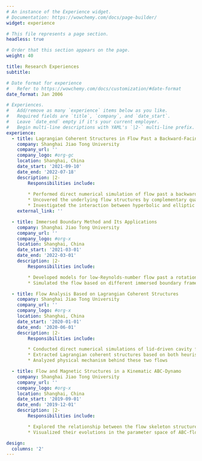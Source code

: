 ```yaml
---
# An instance of the Experience widget.
# Documentation: https://wowchemy.com/docs/page-builder/
widget: experience

# This file represents a page section.
headless: true

# Order that this section appears on the page.
weight: 40

title: Research Experiences
subtitle:

# Date format for experience
#   Refer to https://wowchemy.com/docs/customization/#date-format
date_format: Jan 2006

# Experiences.
#   Add/remove as many `experience` items below as you like.
#   Required fields are `title`, `company`, and `date_start`.
#   Leave `date_end` empty if it's your current employer.
#   Begin multi-line descriptions with YAML's `|2-` multi-line prefix.
experience:
  - title: Lagrangian Coherent Structures in Flow Past a Backward-Facing Step
    company: Shanghai Jiao Tong University
    company_url: ''
    company_logo: #org-gc
    location: Shanghai, China
    date_start: '2021-09-10'
    date_end: '2022-07-18'
    description: |2-
        Responsibilities include:
        
        * Performed direct numerical simulation of flow past a backward-facing step in a duct using OpenFOAM
        * Uncovered the underlying flow structures by complementary qualitative and quantitative LCS analyses
        * Investigated the interaction between hyperbolic and elliptic structures
    external_link: ''

  - title: Immersed Boundary Method and Its Applications
    company: Shanghai Jiao Tong University
    company_url: ''
    company_logo: #org-x
    location: Shanghai, China
    date_start: '2021-03-01'
    date_end: '2022-03-01'
    description: |2-
        Responsibilities include:

        * Developed models for low-Reynolds-number flow past a rotationally oscillating cylinder with an attached flexible filament
        * Simulated the flow based on different immersed boundary frameworks using IBAMR

  - title: Flow Analysis Based on Lagrangian Coherent Structures
    company: Shanghai Jiao Tong University
    company_url: ''
    company_logo: #org-x
    location: Shanghai, China
    date_start: '2020-01-01'
    date_end: '2020-06-01'
    description: |2-
        Responsibilities include:

        * Conducted direct numerical simulations of lid-driven cavity flow and pitzDaily flow
        * Extracted Lagrangian coherent structures based on both heuristic and analytical methods
        * Analyzed physical mechanism behind these two flows

  - title: Flow and Magnetic Structures in a Kinematic ABC-Dynamo
    company: Shanghai Jiao Tong University
    company_url: ''
    company_logo: #org-x
    location: Shanghai, China
    date_start: '2019-09-01'
    date_end: '2019-12-01'
    description: |2-
        Responsibilities include:

        * Explored the relationship between the flow skeleton structures and the stagnation points of ABC-flow
        * Visualized their evolutions in the parameter space of ABC-flow through 100 simulations

design:
  columns: '2'
---
```

